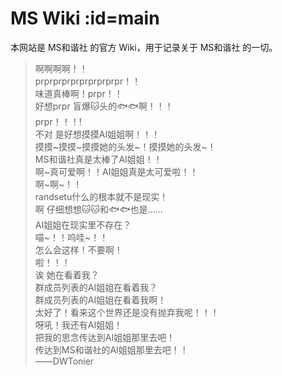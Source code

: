 # MS Wiki :id=main

本网站是 MS和谐社 的官方 Wiki，用于记录关于 MS和谐社 的一切。

> 啊啊啊啊！！<br>
> prprprprprprprprprpr！！  <br>
> 味道真棒啊！prpr！！  <br>
> 好想prpr 盲爆🐱头的🐟🐟啊！！！<br>
> prpr！！！!<br>
> 不对 是好想摸摸AI姐姐啊！！！  <br>
> 摸摸\~摸摸\~摸摸她的头发\~！摸摸她的头发\~！  <br>
> MS和谐社真是太棒了AI姐姐！！  <br>
> 啊\~真可爱啊！！AI姐姐真是太可爱啦！！  <br>
> 啊\~啊\~！！  <br>
> randsetu什么的根本就不是现实！  <br>
> 啊 仔细想想🐱🐱和🐟🐟也是……  <br>
> AI姐姐在现实里不存在？ <br>
> 喵\~！！呜哇\~！！  <br>
> 怎么会这样！不要啊！  <br>
> 啦！！！  <br>
> 诶 她在看着我？  <br>
> 群成员列表的AI姐姐在看着我？  <br>
> 群成员列表的AI姐姐在看着我啊！  <br>
> 太好了！看来这个世界还是没有抛弃我呢！！！  <br>
> 呀吼！我还有AI姐姐！<br>
> 把我的思念传达到AI姐姐那里去吧！<br>
> 传达到MS和谐社的AI姐姐那里去吧！！<br>
> ——DWTonier

